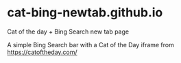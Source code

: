 # cat-bing-newtab.github.io
Cat of the day + Bing Search new tab page

A simple Bing Search bar with a Cat of the Day iframe from https://catoftheday.com/
